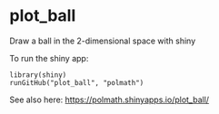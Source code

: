 plot_ball
=========

Draw a ball in the 2-dimensional space with shiny

To run the shiny app: 
```
library(shiny)
runGitHub("plot_ball", "polmath")
```

See also here: https://polmath.shinyapps.io/plot_ball/
